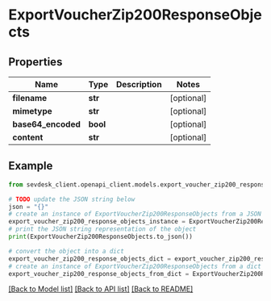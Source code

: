 # ExportVoucherZip200ResponseObjects


## Properties

Name | Type | Description | Notes
------------ | ------------- | ------------- | -------------
**filename** | **str** |  | [optional] 
**mimetype** | **str** |  | [optional] 
**base64_encoded** | **bool** |  | [optional] 
**content** | **str** |  | [optional] 

## Example

```python
from sevdesk_client.openapi_client.models.export_voucher_zip200_response_objects import ExportVoucherZip200ResponseObjects

# TODO update the JSON string below
json = "{}"
# create an instance of ExportVoucherZip200ResponseObjects from a JSON string
export_voucher_zip200_response_objects_instance = ExportVoucherZip200ResponseObjects.from_json(json)
# print the JSON string representation of the object
print(ExportVoucherZip200ResponseObjects.to_json())

# convert the object into a dict
export_voucher_zip200_response_objects_dict = export_voucher_zip200_response_objects_instance.to_dict()
# create an instance of ExportVoucherZip200ResponseObjects from a dict
export_voucher_zip200_response_objects_from_dict = ExportVoucherZip200ResponseObjects.from_dict(export_voucher_zip200_response_objects_dict)
```
[[Back to Model list]](../README.md#documentation-for-models) [[Back to API list]](../README.md#documentation-for-api-endpoints) [[Back to README]](../README.md)


